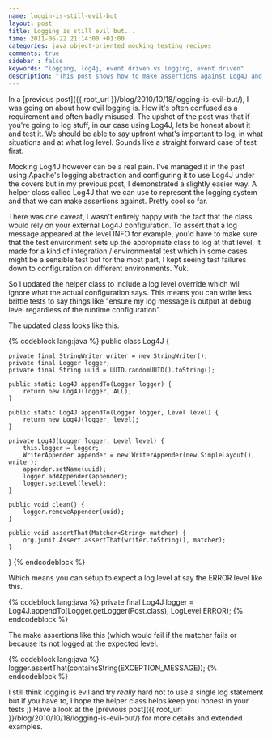 ```yaml
---
name: loggin-is-still-evil-but
layout: post
title: Logging is still evil but...
time: 2011-06-22 21:14:00 +01:00
categories: java object-oriented mocking testing recipes
comments: true
sidebar : false
keywords: "logging, log4j, event driven vs logging, event driven"
description: "This post shows how to make assertions against Log4J and test your application's logging. If you can't avoid it, treat logging as a requirement and test against it."
---
```


In a [previous post]({{ root_url }}/blog/2010/10/18/logging-is-evil-but/), I was going on about how evil logging is. How it's often confused as a requirement and often badly misused. The upshot of the post was that if you're going to log stuff, in our case using Log4J, lets be honest about it and test it. We should be able to say upfront what's important to log, in what situations and at what log level. Sounds like a straight forward case of test first.
  
Mocking Log4J however can be a real pain. I've managed it in the past using Apache's logging abstraction and configuring it to use Log4J under the covers but in my previous post, I demonstrated a slightly easier way. A helper class called Log4J that we can use to represent the logging system and that we can make assertions against. Pretty cool so far.

<!-- more -->
  
There was one caveat, I wasn't entirely happy with the fact that the class would rely on your external Log4J configuration. To assert that a log message appeared at the level INFO for example, you'd have to make sure that the test environment sets up the appropriate class to log at that level. It made for a kind of integration / environmental test which in some cases might be a sensible test but for the most part, I kept seeing test failures down to configuration on different environments. Yuk.

  
So I updated the helper class to include a log level override which will ignore what the actual configuration says. This means you can write less brittle tests to say things like "ensure my log message is output at debug level regardless of the runtime configuration".

  
The updated class looks like this.

{% codeblock lang:java %}
public class Log4J {

    private final StringWriter writer = new StringWriter();
    private final Logger logger;
    private final String uuid = UUID.randomUUID().toString();

    public static Log4J appendTo(Logger logger) {
        return new Log4J(logger, ALL);
    }

    public static Log4J appendTo(Logger logger, Level level) {
        return new Log4J(logger, level);
    }

    private Log4J(Logger logger, Level level) {
        this.logger = logger;
        WriterAppender appender = new WriterAppender(new SimpleLayout(), writer);
        appender.setName(uuid);
        logger.addAppender(appender);
        logger.setLevel(level);
    }

    public void clean() {
        logger.removeAppender(uuid);
    }

    public void assertThat(Matcher<String> matcher) {
        org.junit.Assert.assertThat(writer.toString(), matcher);
    }
}
{% endcodeblock %}

  
Which means you can setup to expect a log level at say the ERROR level like this.

  
{% codeblock lang:java %}
private final Log4J logger = Log4J.appendTo(Logger.getLogger(Post.class), LogLevel.ERROR);
{% endcodeblock %}
  
The make assertions like this (which would fail if the matcher fails or because its not logged at the expected level.

{% codeblock lang:java %}
logger.assertThat(containsString(EXCEPTION_MESSAGE));
{% endcodeblock %}

I still think logging is evil and try _really_ hard not to use a single log statement but if you have to, I hope the helper class helps keep you honest in your tests ;) Have a look at the [previous post]({{ root_url }}/blog/2010/10/18/logging-is-evil-but/) for more details and extended examples.

